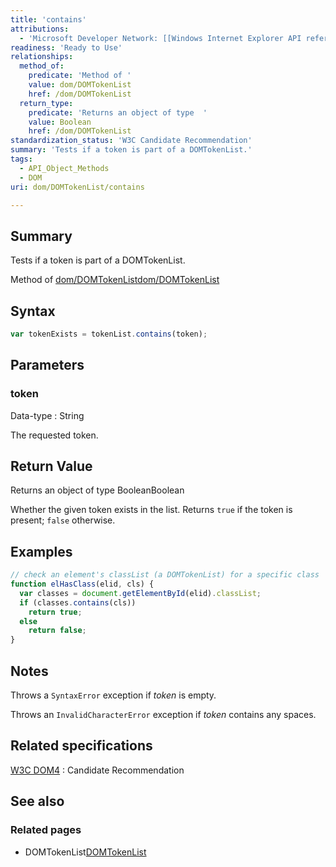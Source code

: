 ```yaml
---
title: 'contains'
attributions:
  - 'Microsoft Developer Network: [[Windows Internet Explorer API reference](http://msdn.microsoft.com/en-us/library/ie/hh828809%28v=vs.85%29.aspx) Article]'
readiness: 'Ready to Use'
relationships:
  method_of:
    predicate: 'Method of '
    value: dom/DOMTokenList
    href: /dom/DOMTokenList
  return_type:
    predicate: 'Returns an object of type  '
    value: Boolean
    href: /dom/DOMTokenList
standardization_status: 'W3C Candidate Recommendation'
summary: 'Tests if a token is part of a DOMTokenList.'
tags:
  - API_Object_Methods
  - DOM
uri: dom/DOMTokenList/contains

---
```

## Summary

Tests if a token is part of a DOMTokenList.

Method of [dom/DOMTokenList](/dom/DOMTokenList)[dom/DOMTokenList](/dom/DOMTokenList)

## Syntax

``` js
var tokenExists = tokenList.contains(token);
```

## Parameters

### token

 Data-type
:   String

 The requested token.

## Return Value

Returns an object of type BooleanBoolean

Whether the given token exists in the list. Returns `true` if the token is present; `false` otherwise.

## Examples

``` js
// check an element's classList (a DOMTokenList) for a specific class
function elHasClass(elid, cls) {
  var classes = document.getElementById(elid).classList;
  if (classes.contains(cls))
    return true;
  else
    return false;
}
```

## Notes

Throws a `SyntaxError` exception if *token* is empty.

Throws an `InvalidCharacterError` exception if *token* contains any spaces.

## Related specifications

[W3C DOM4](http://www.w3.org/TR/dom/)
:   Candidate Recommendation

## See also

### Related pages

-   DOMTokenList[DOMTokenList](/dom/DOMTokenList)
